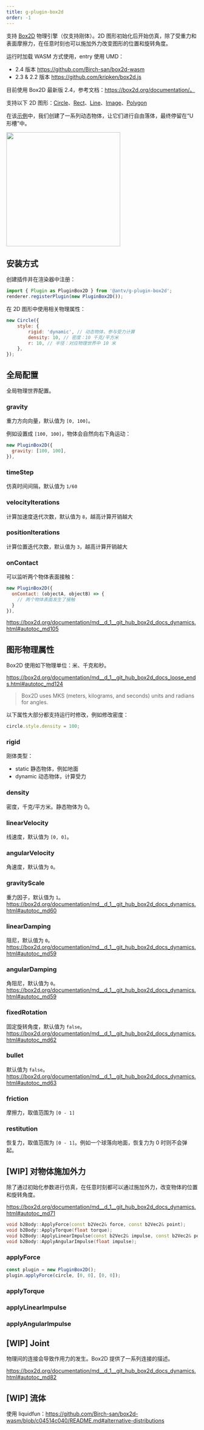 ```yaml
---
title: g-plugin-box2d
order: -1
---
```


支持 [Box2D](https://box2d.org/documentation/) 物理引擎（仅支持刚体）。2D 图形初始化后开始仿真，除了受重力和表面摩擦力，在任意时刻也可以施加外力改变图形的位置和旋转角度。

运行时加载 WASM 方式使用，entry 使用 UMD：

-   2.4 版本 https://github.com/Birch-san/box2d-wasm
-   2.3 & 2.2 版本 https://github.com/kripken/box2d.js

目前使用 Box2D 最新版 2.4，参考文档：https://box2d.org/documentation/。

支持以下 2D 图形：[Circle](/zh/api/basic/circle)、[Rect](/zh/api/basic/rect)、[Line](/zh/api/basic/line)、[Image](/zh/api/basic/image)、[Polygon](/zh/api/basic/polygon)

在该[示例](/zh/examples/plugins#box2d)中，我们创建了一系列动态物体，让它们进行自由落体，最终停留在“U 形槽”中。

<img src="https://gw.alipayobjects.com/mdn/rms_6ae20b/afts/img/A*Qw5OQLGQy_4AAAAAAAAAAAAAARQnAQ" width="300px">

## 安装方式

创建插件并在渲染器中注册：

```js
import { Plugin as PluginBox2D } from '@antv/g-plugin-box2d';
renderer.registerPlugin(new PluginBox2D());
```

在 2D 图形中使用相关物理属性：

```js
new Circle({
    style: {
        rigid: 'dynamic', // 动态物体，参与受力计算
        density: 10, // 密度：10 千克/平方米
        r: 10, // 半径：对应物理世界中 10 米
    },
});
```

## 全局配置

全局物理世界配置。

### gravity

重力方向向量，默认值为 `[0, 100]`。

例如设置成 `[100, 100]`，物体会自然向右下角运动：

```js
new PluginBox2D({
  gravity: [100, 100],
}),
```

### timeStep

仿真时间间隔，默认值为 `1/60`

### velocityIterations

计算加速度迭代次数，默认值为 `8`，越高计算开销越大

### positionIterations

计算位置迭代次数，默认值为 `3`，越高计算开销越大

### onContact

可以监听两个物体表面接触：

```js
new PluginBox2D({
  onContact: (objectA, objectB) => {
    // 两个物体表面发生了接触
  }
}),
```

https://box2d.org/documentation/md__d_1__git_hub_box2d_docs_dynamics.html#autotoc_md105

## 图形物理属性

Box2D 使用如下物理单位：米、千克和秒。

https://box2d.org/documentation/md__d_1__git_hub_box2d_docs_loose_ends.html#autotoc_md124

> Box2D uses MKS (meters, kilograms, and seconds) units and radians for angles.

以下属性大部分都支持运行时修改，例如修改密度：

```js
circle.style.density = 100;
```

### rigid

刚体类型：

-   static 静态物体，例如地面
-   dynamic 动态物体，计算受力

<!-- - kinematic -->

### density

密度，千克/平方米。静态物体为 0。

### linearVelocity

线速度，默认值为 `[0, 0]`。

### angularVelocity

角速度，默认值为 `0`。

### gravityScale

重力因子，默认值为 `1`。 https://box2d.org/documentation/md__d_1__git_hub_box2d_docs_dynamics.html#autotoc_md60

### linearDamping

阻尼，默认值为 `0`。https://box2d.org/documentation/md__d_1__git_hub_box2d_docs_dynamics.html#autotoc_md59

### angularDamping

角阻尼，默认值为 `0`。https://box2d.org/documentation/md__d_1__git_hub_box2d_docs_dynamics.html#autotoc_md59

### fixedRotation

固定旋转角度，默认值为 `false`。https://box2d.org/documentation/md__d_1__git_hub_box2d_docs_dynamics.html#autotoc_md62

### bullet

默认值为 `false`。https://box2d.org/documentation/md__d_1__git_hub_box2d_docs_dynamics.html#autotoc_md63

### friction

摩擦力，取值范围为 `[0 - 1]`

### restitution

恢复力，取值范围为 `[0 - 1]`。例如一个球落向地面，恢复力为 0 时则不会弹起。

## [WIP] 对物体施加外力

除了通过初始化参数进行仿真，在任意时刻都可以通过施加外力，改变物体的位置和旋转角度。

https://box2d.org/documentation/md__d_1__git_hub_box2d_docs_dynamics.html#autotoc_md71

```c++
void b2Body::ApplyForce(const b2Vec2& force, const b2Vec2& point);
void b2Body::ApplyTorque(float torque);
void b2Body::ApplyLinearImpulse(const b2Vec2& impulse, const b2Vec2& point);
void b2Body::ApplyAngularImpulse(float impulse);
```

### applyForce

```js
const plugin = new PluginBox2D();
plugin.applyForce(circle, [0, 0], [0, 0]);
```

### applyTorque

### applyLinearImpulse

### applyAngularImpulse

## [WIP] Joint

物理间的连接会导致作用力的发生。Box2D 提供了一系列连接的描述。

https://box2d.org/documentation/md__d_1__git_hub_box2d_docs_dynamics.html#autotoc_md82

## [WIP] 流体

使用 liquidfun：https://github.com/Birch-san/box2d-wasm/blob/c04514c040/README.md#alternative-distributions

